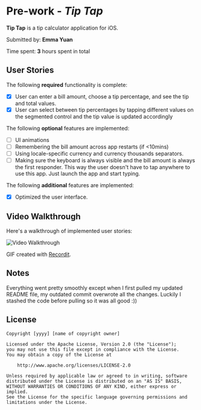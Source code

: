 # Pre-work - *Tip Tap*

**Tip Tap** is a tip calculator application for iOS.

Submitted by: **Emma Yuan**

Time spent: **3** hours spent in total

## User Stories

The following **required** functionality is complete:

* [x] User can enter a bill amount, choose a tip percentage, and see the tip and total values.
* [x] User can select between tip percentages by tapping different values on the segmented control and the tip value is updated accordingly

The following **optional** features are implemented:

* [ ] UI animations
* [ ] Remembering the bill amount across app restarts (if <10mins)
* [ ] Using locale-specific currency and currency thousands separators.
* [ ] Making sure the keyboard is always visible and the bill amount is always the first responder. This way the user doesn't have to tap anywhere to use this app. Just launch the app and start typing.

The following **additional** features are implemented:

- [x] Optimized the user interface.

## Video Walkthrough

Here's a walkthrough of implemented user stories:

<img src='http://g.recordit.co/VucO5OrYVm.gif' title='Video Walkthrough' width='' alt='Video Walkthrough' />

GIF created with [Recordit](https://recordit.co/?utm_source=player&utm_medium=header&utm_campaign=recordit?utm_source=player&utm_medium=header&utm_campaign=recordit).

## Notes

Everything went pretty smoothly except when I first pulled my updated README file, my outdated commit overwrote all the changes. Luckily I stashed the code before pulling so it was all good :))

## License

    Copyright [yyyy] [name of copyright owner]

    Licensed under the Apache License, Version 2.0 (the "License");
    you may not use this file except in compliance with the License.
    You may obtain a copy of the License at

        http://www.apache.org/licenses/LICENSE-2.0

    Unless required by applicable law or agreed to in writing, software
    distributed under the License is distributed on an "AS IS" BASIS,
    WITHOUT WARRANTIES OR CONDITIONS OF ANY KIND, either express or implied.
    See the License for the specific language governing permissions and
    limitations under the License.
